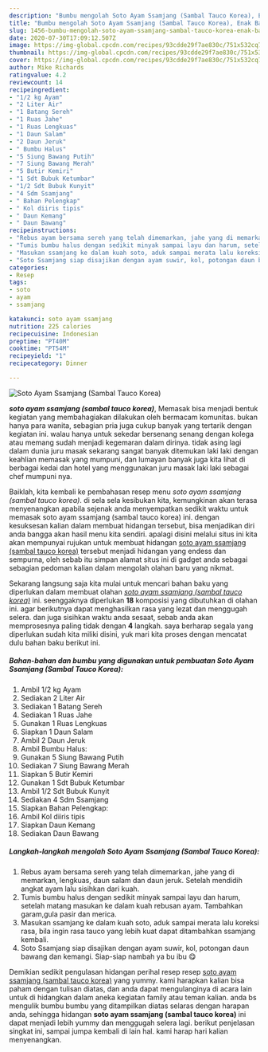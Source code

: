 ```yaml
---
description: "Bumbu mengolah Soto Ayam Ssamjang (Sambal Tauco Korea), Enak Banget"
title: "Bumbu mengolah Soto Ayam Ssamjang (Sambal Tauco Korea), Enak Banget"
slug: 1456-bumbu-mengolah-soto-ayam-ssamjang-sambal-tauco-korea-enak-banget
date: 2020-07-30T17:09:12.507Z
image: https://img-global.cpcdn.com/recipes/93cdde29f7ae830c/751x532cq70/soto-ayam-ssamjang-sambal-tauco-korea-foto-resep-utama.jpg
thumbnail: https://img-global.cpcdn.com/recipes/93cdde29f7ae830c/751x532cq70/soto-ayam-ssamjang-sambal-tauco-korea-foto-resep-utama.jpg
cover: https://img-global.cpcdn.com/recipes/93cdde29f7ae830c/751x532cq70/soto-ayam-ssamjang-sambal-tauco-korea-foto-resep-utama.jpg
author: Mike Richards
ratingvalue: 4.2
reviewcount: 14
recipeingredient:
- "1/2 kg Ayam"
- "2 Liter Air"
- "1 Batang Sereh"
- "1 Ruas Jahe"
- "1 Ruas Lengkuas"
- "1 Daun Salam"
- "2 Daun Jeruk"
- " Bumbu Halus"
- "5 Siung Bawang Putih"
- "7 Siung Bawang Merah"
- "5 Butir Kemiri"
- "1 Sdt Bubuk Ketumbar"
- "1/2 Sdt Bubuk Kunyit"
- "4 Sdm Ssamjang"
- " Bahan Pelengkap"
- " Kol diiris tipis"
- " Daun Kemang"
- " Daun Bawang"
recipeinstructions:
- "Rebus ayam bersama sereh yang telah dimemarkan, jahe yang di memarkan, lengkuas, daun salam dan daun jeruk. Setelah mendidih angkat ayam lalu sisihkan dari kuah."
- "Tumis bumbu halus dengan sedikit minyak sampai layu dan harum, setelah matang masukan ke dalam kuah rebusan ayam. Tambahkan garam,gula pasir dan merica."
- "Masukan ssamjang ke dalam kuah soto, aduk sampai merata lalu koreksi rasa, bila ingin rasa tauco yang lebih kuat dapat ditambahkan ssamjang kembali."
- "Soto Ssamjang siap disajikan dengan ayam suwir, kol, potongan daun bawang dan kemangi. Siap-siap nambah ya bu ibu 😋"
categories:
- Resep
tags:
- soto
- ayam
- ssamjang

katakunci: soto ayam ssamjang 
nutrition: 225 calories
recipecuisine: Indonesian
preptime: "PT40M"
cooktime: "PT54M"
recipeyield: "1"
recipecategory: Dinner

---
```



![Soto Ayam Ssamjang (Sambal Tauco Korea)](https://img-global.cpcdn.com/recipes/93cdde29f7ae830c/751x532cq70/soto-ayam-ssamjang-sambal-tauco-korea-foto-resep-utama.jpg)

<b><i>soto ayam ssamjang (sambal tauco korea)</i></b>, Memasak bisa menjadi bentuk kegiatan yang membahagiakan dilakukan oleh bermacam komunitas. bukan hanya para wanita, sebagian pria juga cukup banyak yang tertarik dengan kegiatan ini. walau hanya untuk sekedar bersenang senang dengan kolega atau memang sudah menjadi kegemaran dalam dirinya. tidak asing lagi dalam dunia juru masak sekarang sangat banyak ditemukan laki laki dengan keahlian memasak yang mumpuni, dan lumayan banyak juga kita lihat di berbagai kedai dan hotel yang menggunakan juru masak laki laki sebagai chef mumpuni nya.

Baiklah, kita kembali ke pembahasan resep menu <i>soto ayam ssamjang (sambal tauco korea)</i>. di sela sela kesibukan kita, kemungkinan akan terasa menyenangkan apabila sejenak anda menyempatkan sedikit waktu untuk memasak soto ayam ssamjang (sambal tauco korea) ini. dengan kesuksesan kalian dalam membuat hidangan tersebut, bisa menjadikan diri anda bangga akan hasil menu kita sendiri. apalagi disini melalui situs ini kita akan mempunyai rujukan untuk membuat hidangan <u>soto ayam ssamjang (sambal tauco korea)</u> tersebut menjadi hidangan yang endess dan sempurna, oleh sebab itu simpan alamat situs ini di gadget anda sebagai sebagian pedoman kalian dalam mengolah olahan baru yang nikmat.




Sekarang langsung saja kita mulai untuk mencari bahan baku yang diperlukan dalam membuat olahan <u><i>soto ayam ssamjang (sambal tauco korea)</i></u> ini. seenggaknya diperlukan <b>18</b> komposisi yang dibutuhkan di olahan ini. agar berikutnya dapat menghasilkan rasa yang lezat dan menggugah selera. dan juga sisihkan waktu anda sesaat, sebab anda akan memprosesnya paling tidak dengan <b>4</b> langkah. saya berharap segala yang diperlukan sudah kita miliki disini, yuk mari kita proses dengan mencatat dulu bahan baku berikut ini.

<!--inarticleads1-->

##### Bahan-bahan dan bumbu yang digunakan untuk pembuatan Soto Ayam Ssamjang (Sambal Tauco Korea):

1. Ambil 1/2 kg Ayam
1. Sediakan 2 Liter Air
1. Sediakan 1 Batang Sereh
1. Sediakan 1 Ruas Jahe
1. Gunakan 1 Ruas Lengkuas
1. Siapkan 1 Daun Salam
1. Ambil 2 Daun Jeruk
1. Ambil  Bumbu Halus:
1. Gunakan 5 Siung Bawang Putih
1. Sediakan 7 Siung Bawang Merah
1. Siapkan 5 Butir Kemiri
1. Gunakan 1 Sdt Bubuk Ketumbar
1. Ambil 1/2 Sdt Bubuk Kunyit
1. Sediakan 4 Sdm Ssamjang
1. Siapkan  Bahan Pelengkap:
1. Ambil  Kol diiris tipis
1. Siapkan  Daun Kemang
1. Sediakan  Daun Bawang




<!--inarticleads2-->

##### Langkah-langkah mengolah Soto Ayam Ssamjang (Sambal Tauco Korea):

1. Rebus ayam bersama sereh yang telah dimemarkan, jahe yang di memarkan, lengkuas, daun salam dan daun jeruk. Setelah mendidih angkat ayam lalu sisihkan dari kuah.
1. Tumis bumbu halus dengan sedikit minyak sampai layu dan harum, setelah matang masukan ke dalam kuah rebusan ayam. Tambahkan garam,gula pasir dan merica.
1. Masukan ssamjang ke dalam kuah soto, aduk sampai merata lalu koreksi rasa, bila ingin rasa tauco yang lebih kuat dapat ditambahkan ssamjang kembali.
1. Soto Ssamjang siap disajikan dengan ayam suwir, kol, potongan daun bawang dan kemangi. Siap-siap nambah ya bu ibu 😋




Demikian sedikit pengulasan hidangan perihal resep resep <u>soto ayam ssamjang (sambal tauco korea)</u> yang yummy. kami harapkan kalian bisa paham dengan tulisan diatas, dan anda dapat mengulanginya di acara lain untuk di hidangkan dalam aneka kegiatan family atau teman kalian. anda bs mengulik bumbu bumbu yang ditampilkan diatas selaras dengan harapan anda, sehingga hidangan <b>soto ayam ssamjang (sambal tauco korea)</b> ini dapat menjadi lebih yummy dan menggugah selera lagi. berikut penjelasan singkat ini, sampai jumpa kembali di lain hal. kami harap hari kalian menyenangkan.
